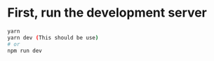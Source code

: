 # First, run the development server

```bash
yarn 
yarn dev (This should be use)
# or
npm run dev

```
